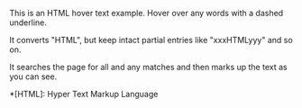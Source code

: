 This is an HTML hover text example. Hover over any words with a dashed underline.

It converts "HTML", but keep intact partial entries like "xxxHTMLyyy" and so on.

It searches the page for all and any matches and then marks up the text as you can see.

*[HTML]: Hyper Text Markup Language